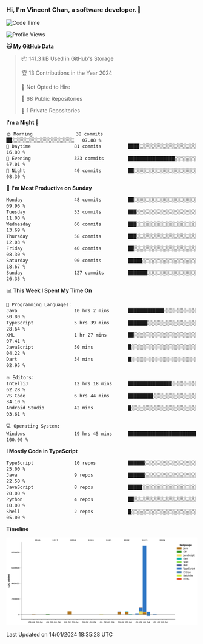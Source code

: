 ### Hi, I'm Vincent Chan, a software developer.👋

<!--
**hkvincent/hkvincent** is a ✨ _special_ ✨ repository because its `README.md` (this file) appears on your GitHub profile.

Here are some ideas to get you started:

- 🔭 I’m currently working on ...
- 🌱 I’m currently learning ...
- 👯 I’m looking to collaborate on ...
- 🤔 I’m looking for help with ...
- 💬 Ask me about ...
- 📫 How to reach me: ...
- 😄 Pronouns: ...
- ⚡ Fun fact: ...
-->
<!--START_SECTION:waka-->
![Code Time](http://img.shields.io/badge/Code%20Time-725%20hrs%2050%20mins-blue)

![Profile Views](http://img.shields.io/badge/Profile%20Views-0-blue)

**🐱 My GitHub Data** 

> 📦 141.3 kB Used in GitHub's Storage 
 > 
> 🏆 13 Contributions in the Year 2024
 > 
> 🚫 Not Opted to Hire
 > 
> 📜 68 Public Repositories 
 > 
> 🔑 1 Private Repositories 
 > 
**I'm a Night 🦉** 

```text
🌞 Morning                38 commits          ██░░░░░░░░░░░░░░░░░░░░░░░   07.88 % 
🌆 Daytime                81 commits          ████░░░░░░░░░░░░░░░░░░░░░   16.80 % 
🌃 Evening                323 commits         █████████████████░░░░░░░░   67.01 % 
🌙 Night                  40 commits          ██░░░░░░░░░░░░░░░░░░░░░░░   08.30 % 
```
📅 **I'm Most Productive on Sunday** 

```text
Monday                   48 commits          ██░░░░░░░░░░░░░░░░░░░░░░░   09.96 % 
Tuesday                  53 commits          ███░░░░░░░░░░░░░░░░░░░░░░   11.00 % 
Wednesday                66 commits          ███░░░░░░░░░░░░░░░░░░░░░░   13.69 % 
Thursday                 58 commits          ███░░░░░░░░░░░░░░░░░░░░░░   12.03 % 
Friday                   40 commits          ██░░░░░░░░░░░░░░░░░░░░░░░   08.30 % 
Saturday                 90 commits          █████░░░░░░░░░░░░░░░░░░░░   18.67 % 
Sunday                   127 commits         ███████░░░░░░░░░░░░░░░░░░   26.35 % 
```


📊 **This Week I Spent My Time On** 

```text
💬 Programming Languages: 
Java                     10 hrs 2 mins       █████████████░░░░░░░░░░░░   50.80 % 
TypeScript               5 hrs 39 mins       ███████░░░░░░░░░░░░░░░░░░   28.64 % 
XML                      1 hr 27 mins        ██░░░░░░░░░░░░░░░░░░░░░░░   07.41 % 
JavaScript               50 mins             █░░░░░░░░░░░░░░░░░░░░░░░░   04.22 % 
Dart                     34 mins             █░░░░░░░░░░░░░░░░░░░░░░░░   02.95 % 

🔥 Editors: 
IntelliJ                 12 hrs 18 mins      ████████████████░░░░░░░░░   62.28 % 
VS Code                  6 hrs 44 mins       █████████░░░░░░░░░░░░░░░░   34.10 % 
Android Studio           42 mins             █░░░░░░░░░░░░░░░░░░░░░░░░   03.61 % 

💻 Operating System: 
Windows                  19 hrs 45 mins      █████████████████████████   100.00 % 
```

**I Mostly Code in TypeScript** 

```text
TypeScript               10 repos            ██████░░░░░░░░░░░░░░░░░░░   25.00 % 
Java                     9 repos             ██████░░░░░░░░░░░░░░░░░░░   22.50 % 
JavaScript               8 repos             █████░░░░░░░░░░░░░░░░░░░░   20.00 % 
Python                   4 repos             ██░░░░░░░░░░░░░░░░░░░░░░░   10.00 % 
Shell                    2 repos             █░░░░░░░░░░░░░░░░░░░░░░░░   05.00 % 
```



**Timeline**

![Lines of Code chart](https://raw.githubusercontent.com/hkvincent/hkvincent/main/assets/bar_graph.png)


 Last Updated on 14/01/2024 18:35:28 UTC
<!--END_SECTION:waka-->
